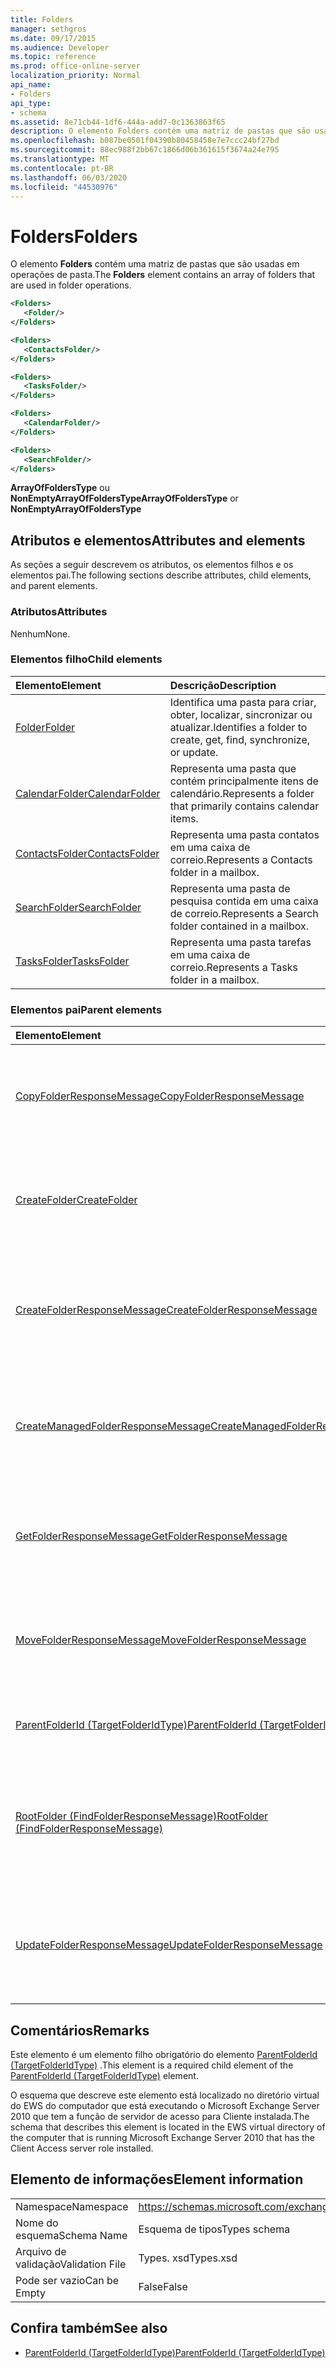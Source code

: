 ```yaml
---
title: Folders
manager: sethgros
ms.date: 09/17/2015
ms.audience: Developer
ms.topic: reference
ms.prod: office-online-server
localization_priority: Normal
api_name:
- Folders
api_type:
- schema
ms.assetid: 8e71cb44-1df6-444a-add7-0c1363863f65
description: O elemento Folders contém uma matriz de pastas que são usadas em operações de pasta.
ms.openlocfilehash: b087be0501f04390b80458458e7e7ccc24bf27bd
ms.sourcegitcommit: 88ec988f2bb67c1866d06b361615f3674a24e795
ms.translationtype: MT
ms.contentlocale: pt-BR
ms.lasthandoff: 06/03/2020
ms.locfileid: "44530976"
---
```

# <a name="folders"></a><span data-ttu-id="6f258-103">Folders</span><span class="sxs-lookup"><span data-stu-id="6f258-103">Folders</span></span>

<span data-ttu-id="6f258-104">O elemento **Folders** contém uma matriz de pastas que são usadas em operações de pasta.</span><span class="sxs-lookup"><span data-stu-id="6f258-104">The **Folders** element contains an array of folders that are used in folder operations.</span></span> 
  
```xml
<Folders>
   <Folder/>
</Folders>
```

```xml
<Folders>
   <ContactsFolder/> 
</Folders>
```

```xml
<Folders>
   <TasksFolder/>
</Folders>
```

```xml
<Folders>
   <CalendarFolder/>
</Folders>
```

```xml
<Folders>
   <SearchFolder/> 
</Folders>
```

<span data-ttu-id="6f258-105">**ArrayOfFoldersType** ou **NonEmptyArrayOfFoldersType**</span><span class="sxs-lookup"><span data-stu-id="6f258-105">**ArrayOfFoldersType** or **NonEmptyArrayOfFoldersType**</span></span>

## <a name="attributes-and-elements"></a><span data-ttu-id="6f258-106">Atributos e elementos</span><span class="sxs-lookup"><span data-stu-id="6f258-106">Attributes and elements</span></span>

<span data-ttu-id="6f258-107">As seções a seguir descrevem os atributos, os elementos filhos e os elementos pai.</span><span class="sxs-lookup"><span data-stu-id="6f258-107">The following sections describe attributes, child elements, and parent elements.</span></span>
  
### <a name="attributes"></a><span data-ttu-id="6f258-108">Atributos</span><span class="sxs-lookup"><span data-stu-id="6f258-108">Attributes</span></span>

<span data-ttu-id="6f258-109">Nenhum</span><span class="sxs-lookup"><span data-stu-id="6f258-109">None.</span></span>
  
### <a name="child-elements"></a><span data-ttu-id="6f258-110">Elementos filho</span><span class="sxs-lookup"><span data-stu-id="6f258-110">Child elements</span></span>

|<span data-ttu-id="6f258-111">**Elemento**</span><span class="sxs-lookup"><span data-stu-id="6f258-111">**Element**</span></span>|<span data-ttu-id="6f258-112">**Descrição**</span><span class="sxs-lookup"><span data-stu-id="6f258-112">**Description**</span></span>|
|:-----|:-----|
|[<span data-ttu-id="6f258-113">Folder</span><span class="sxs-lookup"><span data-stu-id="6f258-113">Folder</span></span>](folder.md) <br/> |<span data-ttu-id="6f258-114">Identifica uma pasta para criar, obter, localizar, sincronizar ou atualizar.</span><span class="sxs-lookup"><span data-stu-id="6f258-114">Identifies a folder to create, get, find, synchronize, or update.</span></span>  <br/> |
|[<span data-ttu-id="6f258-115">CalendarFolder</span><span class="sxs-lookup"><span data-stu-id="6f258-115">CalendarFolder</span></span>](calendarfolder.md) <br/> |<span data-ttu-id="6f258-116">Representa uma pasta que contém principalmente itens de calendário.</span><span class="sxs-lookup"><span data-stu-id="6f258-116">Represents a folder that primarily contains calendar items.</span></span>  <br/> |
|[<span data-ttu-id="6f258-117">ContactsFolder</span><span class="sxs-lookup"><span data-stu-id="6f258-117">ContactsFolder</span></span>](contactsfolder.md) <br/> |<span data-ttu-id="6f258-118">Representa uma pasta contatos em uma caixa de correio.</span><span class="sxs-lookup"><span data-stu-id="6f258-118">Represents a Contacts folder in a mailbox.</span></span>  <br/> |
|[<span data-ttu-id="6f258-119">SearchFolder</span><span class="sxs-lookup"><span data-stu-id="6f258-119">SearchFolder</span></span>](searchfolder.md) <br/> |<span data-ttu-id="6f258-120">Representa uma pasta de pesquisa contida em uma caixa de correio.</span><span class="sxs-lookup"><span data-stu-id="6f258-120">Represents a Search folder contained in a mailbox.</span></span>  <br/> |
|[<span data-ttu-id="6f258-121">TasksFolder</span><span class="sxs-lookup"><span data-stu-id="6f258-121">TasksFolder</span></span>](tasksfolder.md) <br/> |<span data-ttu-id="6f258-122">Representa uma pasta tarefas em uma caixa de correio.</span><span class="sxs-lookup"><span data-stu-id="6f258-122">Represents a Tasks folder in a mailbox.</span></span>  <br/> |
   
### <a name="parent-elements"></a><span data-ttu-id="6f258-123">Elementos pai</span><span class="sxs-lookup"><span data-stu-id="6f258-123">Parent elements</span></span>

|<span data-ttu-id="6f258-124">**Elemento**</span><span class="sxs-lookup"><span data-stu-id="6f258-124">**Element**</span></span>|<span data-ttu-id="6f258-125">**Descrição**</span><span class="sxs-lookup"><span data-stu-id="6f258-125">**Description**</span></span>|
|:-----|:-----|
|[<span data-ttu-id="6f258-126">CopyFolderResponseMessage</span><span class="sxs-lookup"><span data-stu-id="6f258-126">CopyFolderResponseMessage</span></span>](copyfolderresponsemessage.md) <br/> |<span data-ttu-id="6f258-127">Contém o status e o resultado de uma única solicitação de [operação CopyFolder](copyfolder-operation.md) .</span><span class="sxs-lookup"><span data-stu-id="6f258-127">Contains the status and result of a single [CopyFolder operation](copyfolder-operation.md) request.</span></span>  <br/> |
|[<span data-ttu-id="6f258-128">CreateFolder</span><span class="sxs-lookup"><span data-stu-id="6f258-128">CreateFolder</span></span>](createfolder.md) <br/> |<span data-ttu-id="6f258-129">Define uma solicitação para criar uma pasta no repositório do Exchange.</span><span class="sxs-lookup"><span data-stu-id="6f258-129">Defines a request to create a folder in the Exchange store.</span></span>  <br/> |
|[<span data-ttu-id="6f258-130">CreateFolderResponseMessage</span><span class="sxs-lookup"><span data-stu-id="6f258-130">CreateFolderResponseMessage</span></span>](createfolderresponsemessage.md) <br/> |<span data-ttu-id="6f258-131">Contém o status e o resultado de uma única solicitação de [operação CreateFolder](createfolder-operation.md) .</span><span class="sxs-lookup"><span data-stu-id="6f258-131">Contains the status and result of a single [CreateFolder operation](createfolder-operation.md) request.</span></span>  <br/> |
|[<span data-ttu-id="6f258-132">CreateManagedFolderResponseMessage</span><span class="sxs-lookup"><span data-stu-id="6f258-132">CreateManagedFolderResponseMessage</span></span>](createmanagedfolderresponsemessage.md) <br/> |<span data-ttu-id="6f258-133">Contém o status e o resultado de uma única solicitação de [operação CreateManagedFolder](createmanagedfolder-operation.md) .</span><span class="sxs-lookup"><span data-stu-id="6f258-133">Contains the status and result of a single [CreateManagedFolder operation](createmanagedfolder-operation.md) request.</span></span>  <br/> |
|[<span data-ttu-id="6f258-134">GetFolderResponseMessage</span><span class="sxs-lookup"><span data-stu-id="6f258-134">GetFolderResponseMessage</span></span>](getfolderresponsemessage.md) <br/> |<span data-ttu-id="6f258-135">Contém o status e o resultado de uma solicitação de [operação GetFolder](getfolder-operation.md) .</span><span class="sxs-lookup"><span data-stu-id="6f258-135">Contains the status and result of a [GetFolder operation](getfolder-operation.md) request.</span></span>  <br/> |
|[<span data-ttu-id="6f258-136">MoveFolderResponseMessage</span><span class="sxs-lookup"><span data-stu-id="6f258-136">MoveFolderResponseMessage</span></span>](movefolderresponsemessage.md) <br/> |<span data-ttu-id="6f258-137">Contém o status e o resultado de uma solicitação de [operação MoveFolder](movefolder-operation.md) .</span><span class="sxs-lookup"><span data-stu-id="6f258-137">Contains the status and result of a [MoveFolder operation](movefolder-operation.md) request.</span></span>  <br/> |
|[<span data-ttu-id="6f258-138">ParentFolderId (TargetFolderIdType)</span><span class="sxs-lookup"><span data-stu-id="6f258-138">ParentFolderId (TargetFolderIdType)</span></span>](parentfolderid-targetfolderidtype.md) <br/> |<span data-ttu-id="6f258-139">Identifica a pasta na qual uma nova pasta é criada.</span><span class="sxs-lookup"><span data-stu-id="6f258-139">Identifies the folder where a new folder is created.</span></span>  <br/> |
|[<span data-ttu-id="6f258-140">RootFolder (FindFolderResponseMessage)</span><span class="sxs-lookup"><span data-stu-id="6f258-140">RootFolder (FindFolderResponseMessage)</span></span>](rootfolder-findfolderresponsemessage.md) <br/> |<span data-ttu-id="6f258-141">Contém os resultados da pesquisa de uma única pasta raiz durante uma [operação FindFolder](findfolder-operation.md).</span><span class="sxs-lookup"><span data-stu-id="6f258-141">Contains the results from searching a single root folder during a [FindFolder operation](findfolder-operation.md).</span></span>  <br/> |
|[<span data-ttu-id="6f258-142">UpdateFolderResponseMessage</span><span class="sxs-lookup"><span data-stu-id="6f258-142">UpdateFolderResponseMessage</span></span>](updatefolderresponsemessage.md) <br/> |<span data-ttu-id="6f258-143">Contém o status e o resultado de uma única solicitação de [operação UpdateFolder](updatefolder-operation.md) .</span><span class="sxs-lookup"><span data-stu-id="6f258-143">Contains the status and result of a single [UpdateFolder operation](updatefolder-operation.md) request.</span></span>  <br/> |
   
## <a name="remarks"></a><span data-ttu-id="6f258-144">Comentários</span><span class="sxs-lookup"><span data-stu-id="6f258-144">Remarks</span></span>

<span data-ttu-id="6f258-145">Este elemento é um elemento filho obrigatório do elemento [ParentFolderId (TargetFolderIdType)](parentfolderid-targetfolderidtype.md) .</span><span class="sxs-lookup"><span data-stu-id="6f258-145">This element is a required child element of the [ParentFolderId (TargetFolderIdType)](parentfolderid-targetfolderidtype.md) element.</span></span> 
  
<span data-ttu-id="6f258-146">O esquema que descreve este elemento está localizado no diretório virtual do EWS do computador que está executando o Microsoft Exchange Server 2010 que tem a função de servidor de acesso para Cliente instalada.</span><span class="sxs-lookup"><span data-stu-id="6f258-146">The schema that describes this element is located in the EWS virtual directory of the computer that is running Microsoft Exchange Server 2010 that has the Client Access server role installed.</span></span>
  
## <a name="element-information"></a><span data-ttu-id="6f258-147">Elemento de informações</span><span class="sxs-lookup"><span data-stu-id="6f258-147">Element information</span></span>

|||
|:-----|:-----|
|<span data-ttu-id="6f258-148">Namespace</span><span class="sxs-lookup"><span data-stu-id="6f258-148">Namespace</span></span>  <br/> |https://schemas.microsoft.com/exchange/services/2006/types  <br/> |
|<span data-ttu-id="6f258-149">Nome do esquema</span><span class="sxs-lookup"><span data-stu-id="6f258-149">Schema Name</span></span>  <br/> |<span data-ttu-id="6f258-150">Esquema de tipos</span><span class="sxs-lookup"><span data-stu-id="6f258-150">Types schema</span></span>  <br/> |
|<span data-ttu-id="6f258-151">Arquivo de validação</span><span class="sxs-lookup"><span data-stu-id="6f258-151">Validation File</span></span>  <br/> |<span data-ttu-id="6f258-152">Types. xsd</span><span class="sxs-lookup"><span data-stu-id="6f258-152">Types.xsd</span></span>  <br/> |
|<span data-ttu-id="6f258-153">Pode ser vazio</span><span class="sxs-lookup"><span data-stu-id="6f258-153">Can be Empty</span></span>  <br/> |<span data-ttu-id="6f258-154">False</span><span class="sxs-lookup"><span data-stu-id="6f258-154">False</span></span>  <br/> |
   
## <a name="see-also"></a><span data-ttu-id="6f258-155">Confira também</span><span class="sxs-lookup"><span data-stu-id="6f258-155">See also</span></span>

- [<span data-ttu-id="6f258-156">ParentFolderId (TargetFolderIdType)</span><span class="sxs-lookup"><span data-stu-id="6f258-156">ParentFolderId (TargetFolderIdType)</span></span>](parentfolderid-targetfolderidtype.md)

